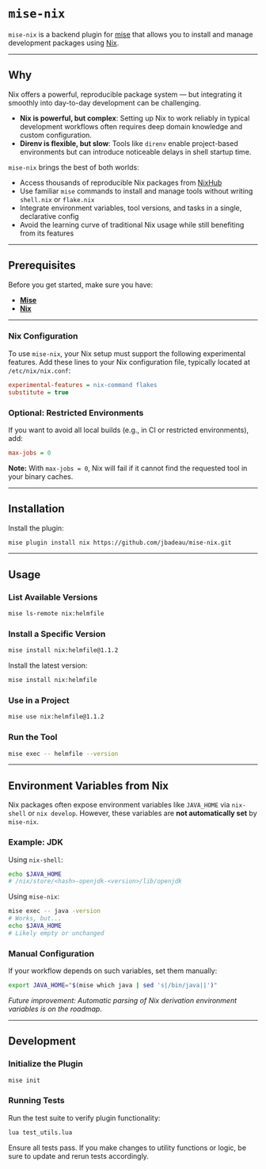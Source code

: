 # `mise-nix`

`mise-nix` is a backend plugin for [mise](https://github.com/jdx/mise) that allows you to install and manage development
packages using [Nix](https://nixos.org/).

---

## Why

Nix offers a powerful, reproducible package system — but integrating it smoothly into day-to-day development can be challenging.

- **Nix is powerful, but complex**: Setting up Nix to work reliably in typical development workflows often requires deep domain knowledge and custom configuration.
- **Direnv is flexible, but slow**: Tools like `direnv` enable project-based environments but can introduce noticeable delays in shell startup time.

`mise-nix` brings the best of both worlds:
- Access thousands of reproducible Nix packages from [NixHub](https://www.nixhub.io/)
- Use familiar `mise` commands to install and manage tools without writing `shell.nix` or `flake.nix`
- Integrate environment variables, tool versions, and tasks in a single, declarative config
- Avoid the learning curve of traditional Nix usage while still benefiting from its features 

---

## Prerequisites

Before you get started, make sure you have:

* **[Mise](https://github.com/jdx/mise)**
* **[Nix](https://nixos.org/)**

---

### Nix Configuration

To use `mise-nix`, your Nix setup must support the following experimental features. Add these lines to your Nix 
configuration file, typically located at `/etc/nix/nix.conf`:

```ini
experimental-features = nix-command flakes
substitute = true
```

### Optional: Restricted Environments
If you want to avoid all local builds (e.g., in CI or restricted environments), add:

```ini
max-jobs = 0
```

**Note:** With `max-jobs = 0`, Nix will fail if it cannot find the requested tool in your binary caches.

---

## Installation

Install the plugin:

```sh
mise plugin install nix https://github.com/jbadeau/mise-nix.git
```

---

## Usage

### List Available Versions

```sh
mise ls-remote nix:helmfile
```

### Install a Specific Version

```sh
mise install nix:helmfile@1.1.2
```

Install the latest version:

```sh
mise install nix:helmfile
```

### Use in a Project

```sh
mise use nix:helmfile@1.1.2
```

### Run the Tool

```sh
mise exec -- helmfile --version
```

---

## Environment Variables from Nix

Nix packages often expose environment variables like `JAVA_HOME` via `nix-shell` or `nix develop`. However, these variables are **not automatically set** by `mise-nix`.

### Example: JDK

Using `nix-shell`:
```sh
echo $JAVA_HOME
# /nix/store/<hash>-openjdk-<version>/lib/openjdk
```

Using `mise-nix`:
```sh
mise exec -- java -version
# Works, but...
echo $JAVA_HOME
# Likely empty or unchanged
```

### Manual Configuration
If your workflow depends on such variables, set them manually:

```sh
export JAVA_HOME="$(mise which java | sed 's|/bin/java||')"
```

*Future improvement: Automatic parsing of Nix derivation environment variables is on the roadmap.*

---

## Development

### Initialize the Plugin

```sh
mise init
```

### Running Tests

Run the test suite to verify plugin functionality:

```sh
lua test_utils.lua
```

Ensure all tests pass. If you make changes to utility functions or logic, be sure to update and rerun tests accordingly.
